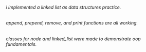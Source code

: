 ###### i implemented a linked list as data structures practice.
###### append, prepend, remove, and print functions are all working.
###### classes for node and linked_list were made to demonstrate oop fundamentals.
